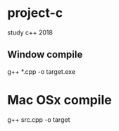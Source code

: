 # project-c
study c++ 2018 

## Window compile
g++ *.cpp -o target.exe

# Mac OSx compile 
g++ src.cpp -o target
